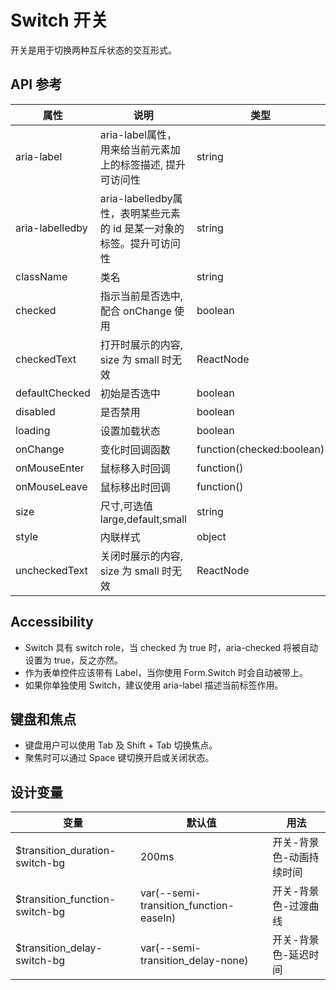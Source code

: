 # Switch 开关

开关是用于切换两种互斥状态的交互形式。

## API 参考

| 属性             | 说明                                                                 | 类型                         | 默认值    | 版本     |
|------------------|----------------------------------------------------------------------|------------------------------|-----------|----------|
| aria-label       | aria-label属性，用来给当前元素加上的标签描述, 提升可访问性           | string                       |           | 2.2.0    |
| aria-labelledby  | aria-labelledby属性，表明某些元素的 id 是某一对象的标签。提升可访问性 | string                       |           | 2.2.0    |
| className        | 类名                                                                 | string                       |           |          |
| checked          | 指示当前是否选中,配合 onChange 使用                                  | boolean                      | false     |          |
| checkedText      | 打开时展示的内容, size 为 small 时无效                               | ReactNode                    |           |          |
| defaultChecked   | 初始是否选中                                                        | boolean                      | false     |          |
| disabled         | 是否禁用                                                            | boolean                      | false     |          |
| loading          | 设置加载状态                                                        | boolean                      | false     | 1.29.0   |
| onChange         | 变化时回调函数                                                      | function(checked:boolean)    |           |          |
| onMouseEnter     | 鼠标移入时回调                                                      | function()                   |           |          |
| onMouseLeave     | 鼠标移出时回调                                                      | function()                   |           |          |
| size             | 尺寸,可选值 large,default,small                                     | string                       | 'default' |          |
| style            | 内联样式                                                            | object                       |           |          |
| uncheckedText    | 关闭时展示的内容, size 为 small 时无效                              | ReactNode                    |           |          |

## Accessibility

- Switch 具有 switch role，当 checked 为 true 时，aria-checked 将被自动设置为 true，反之亦然。
- 作为表单控件应该带有 Label，当你使用 Form.Switch 时会自动被带上。
- 如果你单独使用 Switch，建议使用 aria-label 描述当前标签作用。

## 键盘和焦点

- 键盘用户可以使用 Tab 及 Shift + Tab 切换焦点。
- 聚焦时可以通过 Space 键切换开启或关闭状态。

## 设计变量

| 变量                           | 默认值                                 | 用法                       |
|--------------------------------|----------------------------------------|----------------------------|
| $transition_duration-switch-bg | 200ms                                  | 开关-背景色-动画持续时间    |
| $transition_function-switch-bg | var(--semi-transition_function-easeIn) | 开关-背景色-过渡曲线        |
| $transition_delay-switch-bg    | var(--semi-transition_delay-none)      | 开关-背景色-延迟时间        |
